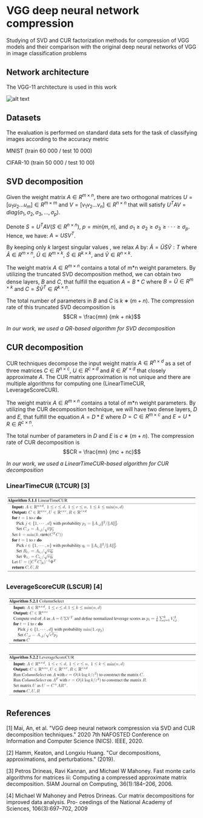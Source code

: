 # VGG deep neural network compression

Studying of SVD and CUR factorization methods for compression of VGG models and their comparison with the original deep neural networks of VGG in image classification problems



## Network architecture

The VGG-11 architecture is used in this work

![alt text](https://media.licdn.com/dms/image/C4D12AQHMXWFdTvTc1w/article-inline_image-shrink_1500_2232/0/1627659080046?e=1704326400&v=beta&t=3yPbv3wEN0WvPkCIqZ3-dIIrTiZ8ggpU5AHykU6VsKM)

## Datasets

The evaluation is performed on standard data sets for the task of classifying images according to the accuracy metric

MNIST (train 60 000 / test 10 000)


CIFAR-10 (train 50 000 / test 10 00)

## SVD decomposition

Given the weight matrix $A \in R^{m \times n}$, there are two orthogonal matrices $U = [u_1 u_2 . . . u_m] \in R^{m \times m}$ and
$V = [v_1 v_2 . . . v_n] \in R^{n \times n}$ that will satisfy
$U^T AV = diag(σ_1, σ_2, σ_3, . . . , σ_p)$.

Denote $S = U^T AV (S \in R^{n\times n}),\ p = min(m, n)$,  and $σ_1 ≥ σ_2 ≥ σ_3 ≥ · · · ≥ σ_p$. Hence, we have:
$A = U SV^T$.

By keeping only $k$ largest singular values , we relax $A$ by:
$\widetilde A = \widetilde U \widetilde S \widetilde V:T$
where $\widetilde A \in R^{m \times n}$, $\widetilde U \in R^{m \times k}$, $\widetilde S \in R^{k \times k}$, and $\widetilde V \in R^{n \times k}$.


The weight matrix $A ∈ R^{m \times n}$ contains a total of m*n weight parameters. By utilizing the truncated SVD decomposition method, we can obtain two dense layers, $B$ and $C$, that fulfill the equation $A = B * C$ where $B = \widetilde U \in R^{m \times k}$ and $C = \widetilde S \widetilde V^T \in R^{k \times n}$.

The total number of parameters in  $B$ and
$C$ is $k ∗ (m + n)$. The compression rate of this truncated
SVD decomposition  is $$CR = \frac{mn}
{mk + nk}$$

*In our work, we used a QR-based algorithm for SVD decomposition*

## CUR decomposition

CUR techniques decompose the input weight matrix $A \in R^{n \times d}$ as a set of three matrices $C \in R^{n \times c}$, $U \in R^{c \times d}$ and $R \in R^{r \times d}$ that closely approximate $A$. The CUR matrix approximation is not unique and there are multiple algorithms for computing one (LinearTimeCUR, LeverageScoreCUR).

The weight matrix $A ∈ R^{m \times n}$ contains a total of m*n weight parameters. By utilizing the CUR decomposition technique, we will have two dense layers, $D$ and $E$, that fulfill the equation $A = D * E$ where $D = C \in R^{m \times c}$ and $E =  U * R \in R^{c \times n}$.

The total number of parameters in  $D$ and
$E$ is $c ∗ (m + n)$. The compression rate of CUR decomposition  is $$CR = \frac{mn}
{mc + nc}$$

*In our work, we used a LinearTimeCUR-based algorithm for CUR decomposition*

### LinearTimeCUR (LTCUR) [3] ###

![plot](images/LTCUR.jpg)

### LeverageScoreCUR (LSCUR) [4] ###

![plot](images/LSCUR.jpg)

### 

## References

[1] Mai, An, et al. "VGG deep neural network compression via SVD and CUR decomposition techniques." 2020 7th NAFOSTED Conference on Information and Computer Science (NICS). IEEE, 2020.

[2] Hamm, Keaton, and Longxiu Huang. "Cur decompositions, approximations, and perturbations." (2019).

[3] Petros Drineas, Ravi Kannan, and Michael W Mahoney. Fast monte carlo algorithms for matrices iii:
Computing a compressed approximate matrix decomposition. SIAM Journal on Computing, 36(1):184–206,
2006.

[4] Michael W Mahoney and Petros Drineas. Cur matrix decompositions for improved data analysis. Pro-
ceedings of the National Academy of Sciences, 106(3):697–702, 2009
